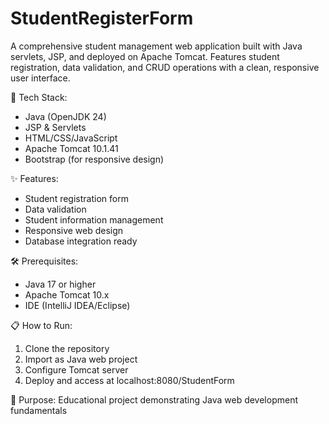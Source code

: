 # StudentRegisterForm

A comprehensive student management web application built with Java servlets, JSP, and deployed on Apache Tomcat. Features student registration, data validation, and CRUD operations with a clean, responsive user interface.

🚀 Tech Stack:
- Java (OpenJDK 24)
- JSP & Servlets
- HTML/CSS/JavaScript
- Apache Tomcat 10.1.41
- Bootstrap (for responsive design)

✨ Features:
- Student registration form
- Data validation
- Student information management
- Responsive web design
- Database integration ready

🛠️ Prerequisites:
- Java 17 or higher
- Apache Tomcat 10.x
- IDE (IntelliJ IDEA/Eclipse)

📋 How to Run:
1. Clone the repository
2. Import as Java web project
3. Configure Tomcat server
4. Deploy and access at localhost:8080/StudentForm

🎯 Purpose: Educational project demonstrating Java web development fundamentals
